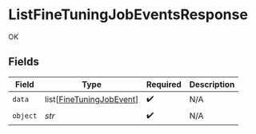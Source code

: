 # ListFineTuningJobEventsResponse

OK


## Fields

| Field                                                                 | Type                                                                  | Required                                                              | Description                                                           |
| --------------------------------------------------------------------- | --------------------------------------------------------------------- | --------------------------------------------------------------------- | --------------------------------------------------------------------- |
| `data`                                                                | list[[FineTuningJobEvent](../../models/shared/finetuningjobevent.md)] | :heavy_check_mark:                                                    | N/A                                                                   |
| `object`                                                              | *str*                                                                 | :heavy_check_mark:                                                    | N/A                                                                   |